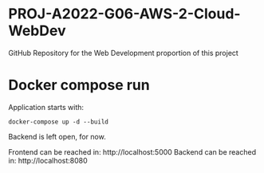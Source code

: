 # PROJ-A2022-G06-AWS-2-Cloud-WebDev
GitHub Repository for the Web Development proportion of this project

# Docker compose run
Application starts with:
```
docker-compose up -d --build
```

Backend is left open, for now.

Frontend can be reached in: http://localhost:5000
Backend can be reached in: http://localhost:8080
